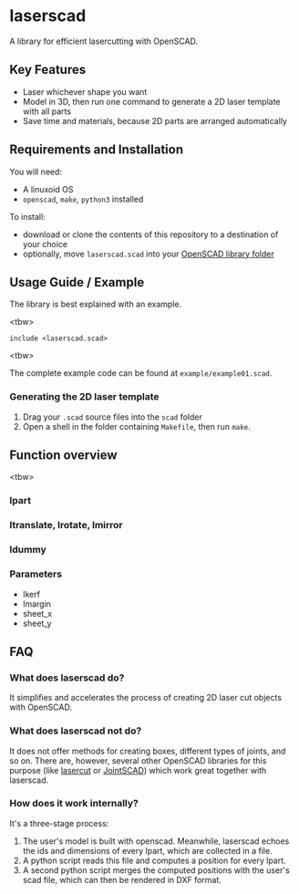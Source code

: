 # laserscad

A library for efficient lasercutting with OpenSCAD.

## Key Features
* Laser whichever shape you want
* Model in 3D, then run one command to generate a 2D laser template with all parts
* Save time and materials, because 2D parts are arranged automatically

## Requirements and Installation

You will need:
* A linuxoid OS
* ``openscad``, ``make``, ``python3`` installed

To install:
* download or clone the contents of this repository to a destination of your choice
* optionally, move ``laserscad.scad`` into your [OpenSCAD library folder](https://en.wikibooks.org/wiki/OpenSCAD_User_Manual/Libraries)

## Usage Guide / Example
The library is best explained with an example.

\<tbw\>

``include <laserscad.scad>``

\<tbw\>

The complete example code can be found at ``example/example01.scad``.

### Generating the 2D laser template
1. Drag your ``.scad`` source files into the ``scad`` folder
2. Open a shell in the folder containing ``Makefile``, then run ``make``.

## Function overview
\<tbw\>

### lpart
### ltranslate, lrotate, lmirror
### ldummy
### Parameters
* lkerf
* lmargin
* sheet_x
* sheet_y

## FAQ
### What does laserscad do?
It simplifies and accelerates the process of creating 2D laser cut objects with OpenSCAD.

### What does laserscad not do?
It does not offer methods for creating boxes, different types of joints, and so on.
There are, however, several other OpenSCAD libraries for this purpose (like [lasercut](https://github.com/bmsleight/lasercut) or [JointSCAD](https://github.com/HopefulLlama/JointSCAD)) which work great together with laserscad.

### How does it work internally?
It's a three-stage process:
1. The user's model is built with openscad. Meanwhile, laserscad echoes the ids and dimensions of every lpart, which are collected in a file.
2. A python script reads this file and computes a position for every lpart.
3. A second python script merges the computed positions with the user's scad file, which can then be rendered in DXF format.